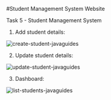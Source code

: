 #Student Management System Website

Task 5 - Student Management System

1. Add student details:

![create-student-javaguides](https://user-images.githubusercontent.com/90950477/205401206-d20a6884-e88c-489d-859f-c09ab84fb831.png)

2. Update student details:

![update-student-javaguides](https://user-images.githubusercontent.com/90950477/205401220-9c6a296b-4af1-462f-93f5-485fa1f26732.png)

3. Dashboard:

![list-students-javaguides](https://user-images.githubusercontent.com/90950477/205401227-0572611e-acfb-41a1-8e75-af98cdfd4693.png)
